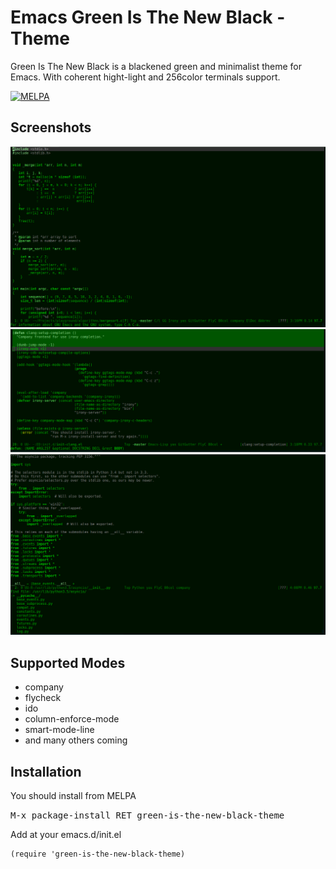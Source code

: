 # Emacs Green Is The New Black - Theme

Green Is The New Black is a blackened green and minimalist theme for Emacs.
With coherent hight-light and 256color terminals support.

[![MELPA](https://melpa.org/packages/green-is-the-new-black-theme-badge.svg)](https://melpa.org/#/green-is-the-new-black-theme)


## Screenshots
![green-is-the-new-black-preview-clang](screenshot-clang.png)
![green-is-the-new-black-preview-elisp](screenshot-elisp.png)
![green-is-the-new-black-preview-python](screenshot-python.png)

## Supported Modes

* company
* flycheck
* ido
* column-enforce-mode
* smart-mode-line
* and many others coming

## Installation

You should install from MELPA

<kbd>M-x package-install RET green-is-the-new-black-theme</kbd>

Add at your emacs.d/init.el

```
(require 'green-is-the-new-black-theme)
```
